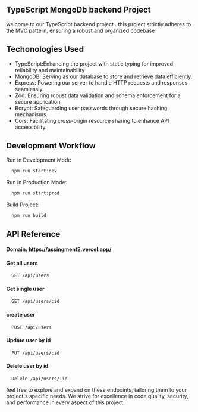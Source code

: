 
## TypeScript MongoDb backend Project
welcome to our TypeScript backend project . this project strictly adheres to the MVC pattern, ensuring a robust and organized codebase




## Techonologies Used

- TypeScript:Enhancing the project with static typing for improved reliability and maintainability
- MongoDB: Serving as our database to store and retrieve data efficiently.
- Express: Powering our server to handle HTTP requests and responses seamlessly.
- Zod: Ensuring robust data validation and schema enforcement for a secure application.
- Bcrypt: Safeguarding user passwords through secure hashing mechanisms.
- Cors: Facilitating cross-origin resource sharing to enhance API accessibility.


## Development Workflow

Run in Development Mode

```bash
  npm run start:dev
```
Run in Production Mode:
```bash
  npm run start:prod
```
Build Project:
```bash
  npm run build
```



## API Reference

#### Domain: https://assingment2.vercel.app/

#### Get all users

```http
  GET /api/users
```



#### Get single user

```http
  GET /api/users/:id
```
#### create user

```http
  POST /api/users
```
#### Update user by id

```http
  PUT /api/users/:id
```
#### Delele user by id

```http
  Delele /api/users/:id
```



feel free to explore and expand on these endpoints, tailoring them to your project's specific needs. We strive for excellence in code quality, security, and performance in every aspect of this project.


